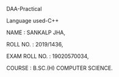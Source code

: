 DAA-Practical


Language used-C++

NAME : SANKALP JHA,


ROLL NO. : 2019/1436,


EXAM ROLL NO. : 19020570034,


COURSE : B.SC.(H) COMPUTER SCIENCE.
